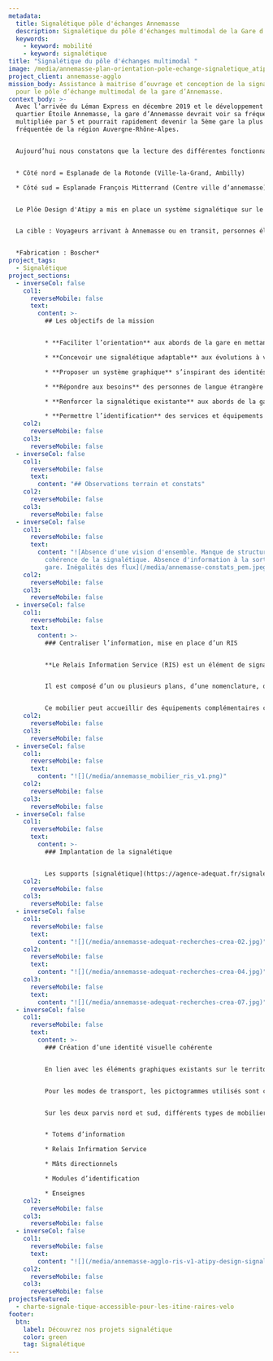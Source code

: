 ```yaml
---
metadata:
  title: Signalétique pôle d'échanges Annemasse
  description: Signalétique du pôle d'échanges multimodal de la Gare d'Annemasse
  keywords:
    - keyword: mobilité
    - keyword: signalétique
title: "Signalétique du pôle d'échanges multimodal "
image: /media/annemasse-plan-orientation-pole-echange-signaletique_atipy_version_reel.jpg
project_client: annemasse-agglo
mission_body: Assistance à maitrise d’ouvrage et conception de la signalétique
  pour le pôle d’échange multimodal de la gare d’Annemasse.
context_body: >-
  Avec l’arrivée du Léman Express en décembre 2019 et le développement du
  quartier Étoile Annemasse, la gare d’Annemasse devrait voir sa fréquentation
  multipliée par 5 et pourrait rapidement devenir la 5ème gare la plus
  fréquentée de la région Auvergne-Rhône-Alpes.


  Aujourd’hui nous constatons que la lecture des différentes fonctionnalités du PEM est complexe. Il existe une perte de repères et des difficultés d’orientation à la sortie de la gare :


  * Côté nord = Esplanade de la Rotonde (Ville-la-Grand, Ambilly)

  * Côté sud = Esplanade François Mitterrand (Centre ville d’annemasse)


  Le Plôe Design d'Atipy a mis en place un système signalétique sur le périmètre du Pôle d’échange multimodal (PEM).


  La cible : Voyageurs arrivant à Annemasse ou en transit, personnes éloignées du français, primo-visiteur (ne connaissant pas les lieux).


  *Fabrication : Boscher*
project_tags:
  - Signalétique
project_sections:
  - inverseCol: false
    col1:
      reverseMobile: false
      text:
        content: >-
          ## Les objectifs de la mission


          * **Faciliter l’orientation** aux abords de la gare en mettant à disposition de tous les usagers des informations claires et visibles.

          * **Concevoir une signalétique adaptable** aux évolutions à venir.

          * **Proposer un système graphique** s’inspirant des identités visuelles présentes sur le périmètre.

          * **Répondre aux besoins** des personnes de langue étrangère ou en situation de handicap.

          * **Renforcer la signalétique existante** aux abords de la gare en mettant à disposition de tous les usagers des informations claires et visibles.

          * **Permettre l’identification** des services et équipements du Pôle d’Echange Multimodal (PEM).
    col2:
      reverseMobile: false
    col3:
      reverseMobile: false
  - inverseCol: false
    col1:
      reverseMobile: false
      text:
        content: "## Observations terrain et constats"
    col2:
      reverseMobile: false
    col3:
      reverseMobile: false
  - inverseCol: false
    col1:
      reverseMobile: false
      text:
        content: "![Absence d'une vision d'ensemble. Manque de structuration et de
          cohérence de la signalétique. Absence d'information à la sortie de la
          gare. Inégalités des flux](/media/annemasse-constats_pem.jpeg)"
    col2:
      reverseMobile: false
    col3:
      reverseMobile: false
  - inverseCol: false
    col1:
      reverseMobile: false
      text:
        content: >-
          ### Centraliser l’information, mise en place d’un RIS


          **Le Relais Information Service (RIS) est un élément de signalétique complet.**


          Il est composé d’un ou plusieurs plans, d’une nomenclature, d’indication des services de proximité et d’informations directionnelles. Il peut être complété d’informations touristiques ou culturelles. Il permet de faire connaître les services à proximité et orienter efficacement l’usager.


          Ce mobilier peut accueillir des équipements complémentaires comme une borne tactile, une douche sonore ou les plans du réseau Tac. Un RIS implanté tout de suite à la sortie de la gare, visible et accessible, permet de se repérer rapidement et de s’orienter en conséquences.
    col2:
      reverseMobile: false
    col3:
      reverseMobile: false
  - inverseCol: false
    col1:
      reverseMobile: false
      text:
        content: "![](/media/annemasse_mobilier_ris_v1.png)"
    col2:
      reverseMobile: false
    col3:
      reverseMobile: false
  - inverseCol: false
    col1:
      reverseMobile: false
      text:
        content: >-
          ### Implantation de la signalétique


          Les supports [signalétique](https://agence-adequat.fr/signaletique-dorientation/) se succèdent dans un jalonnement continue depuis le point de départ jusqu’à l’arrivée. Le respect de la chaîne de l’information continue permet à l’usager de ne pas avoir de moment de doute sur la direction à prendre.
    col2:
      reverseMobile: false
    col3:
      reverseMobile: false
  - inverseCol: false
    col1:
      reverseMobile: false
      text:
        content: "![](/media/annemasse-adequat-recherches-crea-02.jpg)"
    col2:
      reverseMobile: false
      text:
        content: "![](/media/annemasse-adequat-recherches-crea-04.jpg)"
    col3:
      reverseMobile: false
      text:
        content: "![](/media/annemasse-adequat-recherches-crea-07.jpg)"
  - inverseCol: false
    col1:
      reverseMobile: false
      text:
        content: >-
          ### Création d’une identité visuelle cohérente


          En lien avec les éléments graphiques existants sur le territoire, nous créons une identité visuelle permettant à l’usager de repérer les dispositifs d’orientation. La couleur jaune, commune à trois des chartes présentes sur le périmètre du PEM (SNCF, CEVA, signalétique ville) est conservée sur les futurs éléments de signalétique.


          Pour les modes de transport, les pictogrammes utilisés sont ceux du TAC ( Transports annemassiens collectifs). Pour les autres pictogrammes, nous créons une bibliothèque propre à Annemasse Agglo.


          Sur les deux parvis nord et sud, différents types de mobilier sont mis en place :


          * Totems d’information

          * Relais Infirmation Service

          * Mâts directionnels

          * Modules d’identification

          * Enseignes
    col2:
      reverseMobile: false
    col3:
      reverseMobile: false
  - inverseCol: false
    col1:
      reverseMobile: false
      text:
        content: "![](/media/annemasse-agglo-ris-v1-atipy-design-signaletique.jpg)"
    col2:
      reverseMobile: false
    col3:
      reverseMobile: false
projectsFeatured:
  - charte-signale-tique-accessible-pour-les-itine-raires-velo
footer:
  btn:
    label: Découvrez nos projets signalétique
    color: green
    tag: Signalétique
---
```

